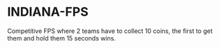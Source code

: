 # INDIANA-FPS
Competitive FPS where 2 teams have to collect 10 coins, the first to get them and hold them 15 seconds wins.
